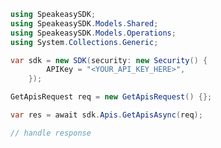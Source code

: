 <!-- Start SDK Example Usage [usage] -->
```csharp
using SpeakeasySDK;
using SpeakeasySDK.Models.Shared;
using SpeakeasySDK.Models.Operations;
using System.Collections.Generic;

var sdk = new SDK(security: new Security() {
        APIKey = "<YOUR_API_KEY_HERE>",
    });

GetApisRequest req = new GetApisRequest() {};

var res = await sdk.Apis.GetApisAsync(req);

// handle response
```
<!-- End SDK Example Usage [usage] -->